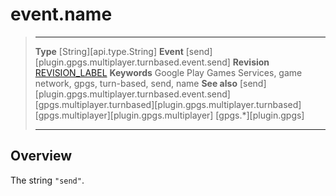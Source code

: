 # event.name

> --------------------- ------------------------------------------------------------------------------------------
> __Type__              [String][api.type.String]
> __Event__             [send][plugin.gpgs.multiplayer.turnbased.event.send]
> __Revision__          [REVISION_LABEL](REVISION_URL)
> __Keywords__          Google Play Games Services, game network, gpgs, turn-based, send, name
> __See also__          [send][plugin.gpgs.multiplayer.turnbased.event.send]
>						[gpgs.multiplayer.turnbased][plugin.gpgs.multiplayer.turnbased]
>						[gpgs.multiplayer][plugin.gpgs.multiplayer]
>                       [gpgs.*][plugin.gpgs]
> --------------------- ------------------------------------------------------------------------------------------

## Overview

The string `"send"`.
